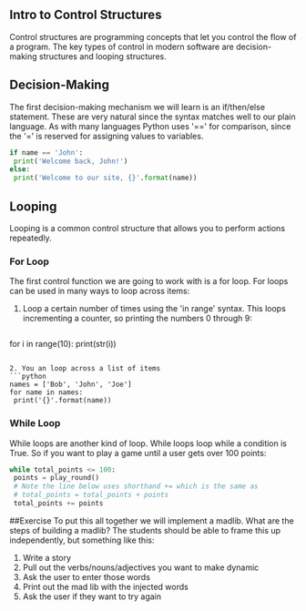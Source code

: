 ## Intro to Control Structures

Control structures are programming concepts that let you control the flow of a
program.  The key types of control in modern software are decision-making
structures and looping structures.

## Decision-Making
The first decision-making mechanism we will learn is an if/then/else
statement.  These are very natural since the syntax matches well to our
plain language. As with many languages Python uses '==' for comparison,
since the '=' is reserved for assigning values to variables.
   ```python
if name == 'John':
    print('Welcome back, John!')
else:
    print('Welcome to our site, {}'.format(name))
   ```

## Looping
Looping is a common control structure that allows you to perform actions
repeatedly.

### For Loop
The first control function we are going to work with is a
for loop.  For loops can be used in many ways to loop across items:

1. Loop a certain number of times using the 'in range' syntax.  This loops
incrementing a counter, so printing the numbers 0 through 9:
   ```python
for i in range(10):
    print(str(i))
   ```

2. You an loop across a list of items
   ```python
names = ['Bob', 'John', 'Joe']
for name in names:
    print('{}'.format(name))
   ```

### While Loop
While loops are another kind of loop.  While loops loop while a condition
is True.  So if you want to play a game until a user gets over 100 points:

   ```python
while total_points <= 100:
    points = play_round()
    # Note the line below uses shorthand += which is the same as
    # total_points = total_points + points
    total_points += points
   ```

##Exercise
To put this all together we will implement a madlib.  What are the steps of
building a madlib?  The students should be able to frame this up independently,
but something like this:

1. Write a story
2. Pull out the verbs/nouns/adjectives you want to make dynamic
3. Ask the user to enter those words
4. Print out the mad lib with the injected words
5. Ask the user if they want to try again
